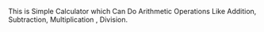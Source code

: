 This is Simple Calculator which Can Do Arithmetic Operations Like Addition, Subtraction, Multiplication , Division.
